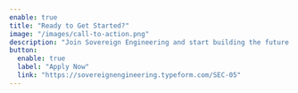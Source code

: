 ```yaml
---
enable: true
title: "Ready to Get Started?"
image: "/images/call-to-action.png"
description: "Join Sovereign Engineering and start building the future of decentralized technology."
button:
  enable: true
  label: "Apply Now"
  link: "https://sovereignengineering.typeform.com/SEC-05"
---
```


